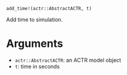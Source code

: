 ```
add_time!(actr::AbstractACTR, t)
```

Add time to simulation.

# Arguments

  * `actr::AbstractACTR`: an ACTR model object
  * `t`: time in seconds

